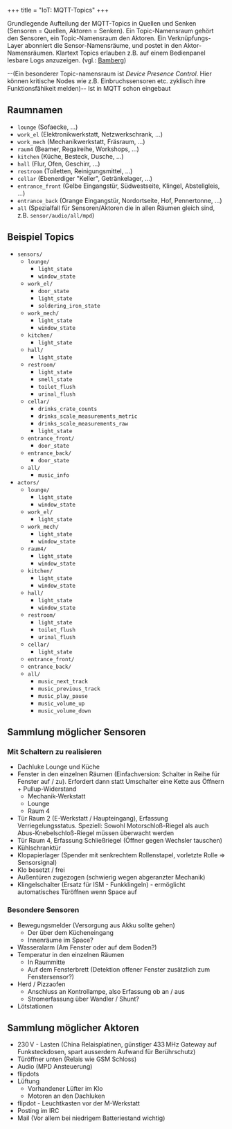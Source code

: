 +++
title = "IoT: MQTT-Topics"
+++

Grundlegende Aufteilung der MQTT-Topics in Quellen und Senken (Sensoren
= Quellen, Aktoren = Senken). Ein Topic-Namensraum gehört den Sensoren,
ein Topic-Namensraum den Aktoren. Ein Verknüpfungs-Layer abonniert die
Sensor-Namensräume, und postet in den Aktor-Namensräumen. Klartext
Topics erlauben z.B. auf einem Bedienpanel lesbare Logs anzuzeigen.
(vgl.:
[Bamberg](https://www.hackerspace-bamberg.de/Space_Automation))

\--(Ein besonderer Topic-namensraum ist *Device Presence Control*. Hier
können kritische Nodes wie z.B. Einbruchssensoren etc. zyklisch ihre
Funktionsfähikeit melden)\-- Ist in MQTT schon eingebaut

## Raumnamen

- `lounge` (Sofaecke, \...)
- `work_el` (Elektronikwerkstatt, Netzwerkschrank, \...)
- `work_mech` (Mechanikwerkstatt, Fräsraum, \...)
- `raum4` (Beamer, Regalreihe, Workshops, \...)
- `kitchen` (Küche, Besteck, Dusche, \...)
- `hall` (Flur, Ofen, Geschirr, \...)
- `restroom` (Toiletten, Reinigungsmittel, \...)
- `cellar` (Ebenerdiger "Keller", Getränkelager, \...)
- `entrance_front` (Gelbe Eingangstür, Südwestseite, Klingel, Abstellgleis, \...)
- `entrance_back` (Orange Eingangstür, Nordortseite, Hof, Pennertonne, \...)
- `all` (Spezialfall für Sensoren/Aktoren die in allen Räumen gleich
  sind, z.B. `sensor/audio/all/mpd`)

## Beispiel Topics

- `sensors/`
  - `lounge/`
    - `light_state`
    - `window_state`
  - `work_el/`
    - `door_state`
    - `light_state`
    - `soldering_iron_state`
  - `work_mech/`
    - `light_state`
    - `window_state`
  - `kitchen/`
    - `light_state`
  - `hall/`
    - `light_state`
  - `restroom/`
    - `light_state`
    - `smell_state`
    - `toilet_flush`
    - `urinal_flush`
  - `cellar/`
    - `drinks_crate_counts`
    - `drinks_scale_measurements_metric`
    - `drinks_scale_measurements_raw`
    - `light_state`
  - `entrance_front/`
    - `door_state`
  - `entrance_back/`
    - `door_state`
  - `all/`
    - `music_info`
- `actors/`
  - `lounge/`
    - `light_state`
    - `window_state`
  - `work_el/`
    - `light_state`
  - `work_mech/`
    - `light_state`
    - `window_state`
  - `raum4/`
    - `light_state`
    - `window_state`
  - `kitchen/`
    - `light_state`
    - `window_state`
  - `hall/`
    - `light_state`
    - `window_state`
  - `restroom/`
    - `light_state`
    - `toilet_flush`
    - `urinal_flush`
  - `cellar/`
    - `light_state`
  - `entrance_front/`
  - `entrance_back/`
  - `all/`
    - `music_next_track`
    - `music_previous_track`
    - `music_play_pause`
    - `music_volume_up`
    - `music_volume_down`

## Sammlung möglicher Sensoren

### Mit Schaltern zu realisieren

- Dachluke Lounge und Küche
- Fenster in den einzelnen Räumen (Einfachversion: Schalter in Reihe für Fenster auf / zu).
  Erfordert dann statt Umschalter eine Kette aus Öffnern + Pullup-Widerstand
  - Mechanik-Werkstatt
  - Lounge
  - Raum 4
- Tür Raum 2 (E-Werkstatt / Haupteingang), Erfassung Verriegelungsstatus. Speziell: Sowohl
  Motorschloß-Riegel als auch Abus-Knebelschloß-Riegel müssen überwacht werden
- Tür Raum 4, Erfassung Schließriegel (Öffner gegen Wechsler tauschen)
- Kühlschranktür
- Klopapierlager (Spender mit senkrechtem Rollenstapel, vorletzte Rolle => Sensorsignal)
- Klo besetzt / frei
- Außentüren zugezogen (schwierig wegen abgeranzter Mechanik)
- Klingelschalter (Ersatz für ISM - Funkklingeln) - ermöglicht
  automatisches Türöffnen wenn Space auf

### Besondere Sensoren

- Bewegungsmelder (Versorgung aus Akku sollte gehen)
  - Der über dem Kücheneingang
  - Innenräume im Space?
- Wasseralarm (Am Fenster oder auf dem Boden?)
- Temperatur in den einzelnen Räumen
  - In Raummitte
  - Auf dem Fensterbrett (Detektion offener Fenster zusätzlich zum Fenstersensor?)
- Herd / Pizzaofen
  - Anschluss an Kontrollampe, also Erfassung ob an / aus
  - Stromerfassung über Wandler / Shunt?
- Lötstationen

## Sammlung möglicher Aktoren

- 230 V - Lasten (China Relaisplatinen, günstiger 433 MHz Gateway auf
  Funksteckdosen, spart ausserdem Aufwand für Berührschutz)
- Türöffner unten (Relais wie GSM Schloss)
- Audio (MPD Ansteuerung)
- flipdots
- Lüftung
  - Vorhandener Lüfter im Klo
  - Motoren an den Dachluken
- flipdot - Leuchtkasten vor der M-Werkstatt
- Posting im IRC
- Mail (Vor allem bei niedrigem Batteriestand wichtig)
